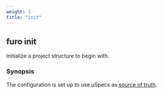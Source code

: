 ```yaml
---
weight: 1
title: "init"
---
```


## furo init

Initialize a project structure to begin with.

### Synopsis

The configuration is set up to use µSpecs as [source of truth](/docs/sourceoftruth/#µspec-as-source).
